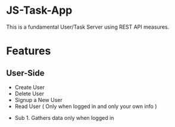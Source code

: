 # JS-Task-App

This is a fundamental User/Task Server using REST API measures.

# Features

## User-Side

- Create User
- Delete User
- Signup a New User
- Read User ( Only when logged in and only your own info )
* Sub 1. Gathers data only when logged in
 
